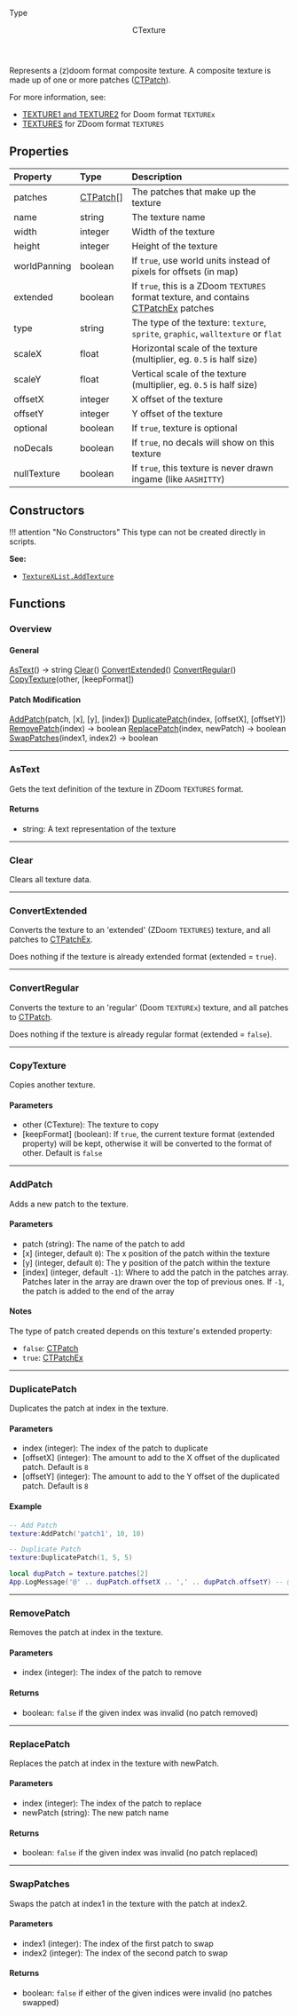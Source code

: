 <subhead>Type</subhead>
<header>CTexture</header>

Represents a (z)doom format composite texture. A composite texture is made up of one or more patches (<type>[CTPatch](CTPatch.md)</type>).

For more information, see:

* [TEXTURE1 and TEXTURE2](https://doomwiki.org/wiki/TEXTURE1_and_TEXTURE2) for Doom format `TEXTUREx`
* [TEXTURES](https://zdoom.org/wiki/TEXTURES) for ZDoom format `TEXTURES`


## Properties

| Property | Type | Description |
|:---------|:-----|:------------|
<prop class="ro">patches</prop> | <type>[CTPatch](CTPatch.md)\[\]</type> | The patches that make up the texture
<prop class="rw">name</prop> | <type>string</type> | The texture name
<prop class="rw">width</prop> | <type>integer</type> | Width of the texture
<prop class="rw">height</prop> | <type>integer</type> | Height of the texture
<prop class="rw">worldPanning</prop> | <type>boolean</type> | If `true`, use world units instead of pixels for offsets (in map)
<prop class="rw">extended</prop> | <type>boolean</type> | If `true`, this is a ZDoom `TEXTURES` format texture, and contains <type>[CTPatchEx](CTPatchEx.md)</type> patches
<prop class="rw">type</prop> | <type>string</type> | The type of the texture: `texture`, `sprite`, `graphic`, `walltexture` or `flat`
<prop class="rw">scaleX</prop> | <type>float</type> | Horizontal scale of the texture (multiplier, eg. `0.5` is half size)
<prop class="rw">scaleY</prop> | <type>float</type> | Vertical scale of the texture (multiplier, eg. `0.5` is half size)
<prop class="rw">offsetX</prop> | <type>integer</type> | X offset of the texture
<prop class="rw">offsetY</prop> | <type>integer</type> | Y offset of the texture
<prop class="rw">optional</prop> | <type>boolean</type> | If `true`, texture is optional
<prop class="rw">noDecals</prop> | <type>boolean</type> | If `true`, no decals will show on this texture
<prop class="rw">nullTexture</prop> | <type>boolean</type> | If `true`, this texture is never drawn ingame (like `AASHITTY`)


## Constructors

!!! attention "No Constructors"
    This type can not be created directly in scripts.

**See:**

* <code>[TextureXList.AddTexture](TextureXList.md#addtexture)</code>


## Functions

### Overview

#### General

<fdef>[AsText](#astext)() -> <type>string</type></fdef>
<fdef>[Clear](#clear)()</fdef>
<fdef>[ConvertExtended](#convertextended)()</fdef>
<fdef>[ConvertRegular](#convertregular)()</fdef>
<fdef>[CopyTexture](#copytexture)(<arg>other</arg>, <arg>[keepFormat]</arg>)</fdef>

#### Patch Modification

<fdef>[AddPatch](#addpatch)(<arg>patch</arg>, <arg>[x]</arg>, <arg>[y]</arg>, <arg>[index]</arg>)</fdef>
<fdef>[DuplicatePatch](#duplicatepatch)(<arg>index</arg>, <arg>[offsetX]</arg>, <arg>[offsetY]</arg>)</fdef>
<fdef>[RemovePatch](#removepatch)(<arg>index</arg>) -> <type>boolean</type></fdef>
<fdef>[ReplacePatch](#replacepatch)(<arg>index</arg>, <arg>newPatch</arg>) -> <type>boolean</type></fdef>
<fdef>[SwapPatches](#swappatches)(<arg>index1</arg>, <arg>index2</arg>) -> <type>boolean</type></fdef>

---
### AsText

Gets the text definition of the texture in ZDoom `TEXTURES` format.

#### Returns

* <type>string</type>: A text representation of the texture

---
### Clear

Clears all texture data.

---
### ConvertExtended

Converts the texture to an 'extended' (ZDoom `TEXTURES`) texture, and all patches to <type>[CTPatchEx](CTPatchEx.md)</type>.

Does nothing if the texture is already extended format (<prop>extended</prop> = `true`).

---
### ConvertRegular

Converts the texture to an 'regular' (Doom `TEXTUREx`) texture, and all patches to <type>[CTPatch](CTPatch.md)</type>.

Does nothing if the texture is already regular format (<prop>extended</prop> = `false`).

---
### CopyTexture

Copies another texture.

#### Parameters

* <arg>other</arg> (<type>CTexture</type>): The texture to copy
* <arg>[keepFormat]</arg> (<type>boolean</type>): If `true`, the current texture format (<prop>extended</prop> property) will be kept, otherwise it will be converted to the format of <arg>other</arg>. Default is `false`

---
### AddPatch

Adds a new patch to the texture.

#### Parameters

* <arg>patch</arg> (<type>string</type>): The name of the patch to add
* <arg>[x]</arg> (<type>integer</type>, default `0`): The x position of the patch within the texture
* <arg>[y]</arg> (<type>integer</type>, default `0`): The y position of the patch within the texture
* <arg>[index]</arg> (<type>integer</type>, default `-1`): Where to add the patch in the <prop>patches</prop> array. Patches later in the array are drawn over the top of previous ones. If `-1`, the patch is added to the end of the array

#### Notes

The type of patch created depends on this texture's <prop>extended</prop> property:

* `false`: <type>[CTPatch](CTPatch.md)</type>
* `true`: <type>[CTPatchEx](CTPatchEx.md)</type>

---
### DuplicatePatch

Duplicates the patch at <arg>index</arg> in the texture.

#### Parameters

* <arg>index</arg> (<type>integer</type>): The index of the patch to duplicate
* <arg>[offsetX]</arg> (<type>integer</type>): The amount to add to the X offset of the duplicated patch. Default is `8`
* <arg>[offsetY]</arg> (<type>integer</type>): The amount to add to the Y offset of the duplicated patch. Default is `8`

#### Example

```lua
-- Add Patch
texture:AddPatch('patch1', 10, 10)

-- Duplicate Patch
texture:DuplicatePatch(1, 5, 5)

local dupPatch = texture.patches[2]
App.LogMessage('@' .. dupPatch.offsetX .. ',' .. dupPatch.offsetY) -- @15,15
```

---
### RemovePatch

Removes the patch at <arg>index</arg> in the texture.

#### Parameters

* <arg>index</arg> (<type>integer</type>): The index of the patch to remove

#### Returns

* <type>boolean</type>: `false` if the given <arg>index</arg> was invalid (no patch removed)

---
### ReplacePatch

Replaces the patch at <arg>index</arg> in the texture with <arg>newPatch</arg>.

#### Parameters

* <arg>index</arg> (<type>integer</type>): The index of the patch to replace
* <arg>newPatch</arg> (<type>string</type>): The new patch name

#### Returns

* <type>boolean</type>: `false` if the given <arg>index</arg> was invalid (no patch replaced)

---
### SwapPatches

Swaps the patch at <arg>index1</arg> in the texture with the patch at <arg>index2</arg>.

#### Parameters

* <arg>index1</arg> (<type>integer</type>): The index of the first patch to swap
* <arg>index2</arg> (<type>integer</type>): The index of the second patch to swap

#### Returns

* <type>boolean</type>: `false` if either of the given indices were invalid (no patches swapped)
